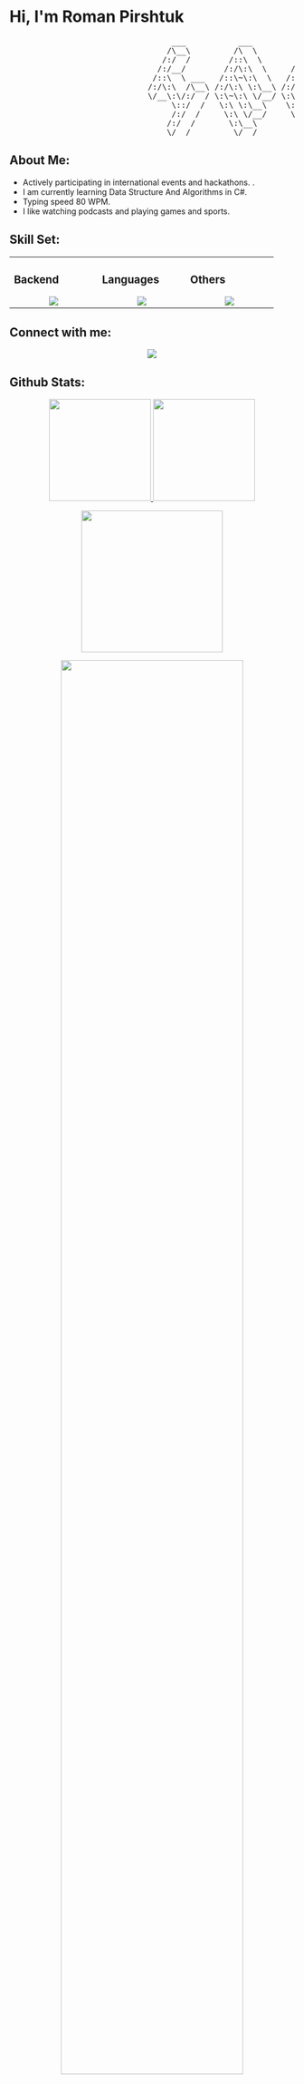 # Hi, I'm Roman Pirshtuk

<pre>
                                  ___           ___           ___       ___       ___     
                                 /\__\         /\  \         /\__\     /\__\     /\  \    
                                /:/  /        /::\  \       /:/  /    /:/  /    /::\  \   
                               /:/__/        /:/\:\  \     /:/  /    /:/  /    /:/\:\  \  
                              /::\  \ ___   /::\~\:\  \   /:/  /    /:/  /    /:/  \:\  \ 
                             /:/\:\  /\__\ /:/\:\ \:\__\ /:/__/    /:/__/    /:/__/ \:\__\
                             \/__\:\/:/  / \:\~\:\ \/__/ \:\  \    \:\  \    \:\  \ /:/  /
                                  \::/  /   \:\ \:\__\    \:\  \    \:\  \    \:\  /:/  / 
                                  /:/  /     \:\ \/__/     \:\  \    \:\  \    \:\/:/  /  
                                 /:/  /       \:\__\        \:\__\    \:\__\    \::/  /   
                                 \/__/         \/__/         \/__/     \/__/     \/__/    
</pre>

## About Me:


- Actively participating in international events and hackathons. .
- I am currently learning Data Structure And Algorithms in C#.
- Typing speed 80 WPM.
- I like watching podcasts and playing games and sports.

## Skill Set:

<table><tr><td valign="top" width="25%">

### Backend  
<a href="https://github.com/pirsztuk">
<div align="center">  
       <img src="https://skillicons.dev/icons?i=dotnet,django,flask,docker,postgres,linux,nginx,cloudflare,&perline=4" /> 
</div>
</a>
 </td><td valign="top" width="25%">
        
### Languages
<a href="https://github.com/pirsztuk">
<div align="center">
       <img src="https://skillicons.dev/icons?i=cs,swift,python,js,sql,&perline=4" /> 
</div>
</a>

</td><td valign="top" width="25%">
  
### Others
<a href="https://github.com/pirsztuk">
<div align="center">
       <img src="https://skillicons.dev/icons?i=git,github,vscode,postman,discord,bootstrap,&perline=4" /> 
</div>
</a>
</td>
</tr></table>


## Connect with me:
<div align="center">
    <a href="https://www.linkedin.com/in/roman-pirshtuk-26848824b/" target="_blank"><img src="https://img.shields.io/badge/-Roman%20Pirshtuk-0077B5?style=flat&logo=Linkedin&logoColor=white"/></a>
</div>

 ## Github Stats:
<p align="center">
    <a href="https://github.com/pirsztuk">
        <img height="180em" src="https://github-readme-stats-git-masterrstaa-rickstaa.vercel.app/api?username=pirsztuk&show_icons=true&theme=onedark&include_all_commits=true&count_private=true&hide_border=true"/>
        <img height="180em" src="https://github-readme-stats-eight-theta.vercel.app/api/top-langs/?username=pirsztuk&langs_count=12&layout=compact&langs_count=8&theme=onedark&include_all_commits=true&count_private=true&hide_border=true" />
    </a>
</p>
<!-- Activity Graph -->
<p align="center">
  <a href="https://github.com/pirsztuk">
    <img height=250 src="https://github-readme-activity-graph.vercel.app/graph?username=pirsztuk&bg_color=282c34&color=FDFD96&line=FDFD96&point=FFFFFF&area_color=79FE96&border_radius=24.5&title_color=FDFD96&border_radius=20px]"/>
  </a> 
</p>


 <p align="center">
   <a href="https://github.com/pirsztuk"> 
     <img width="80%" src="https://github-readme-streak-stats.herokuapp.com/?user=pirsztuk&show_icons=true&locale=en&layout=demo&theme=Onedark&hide_border=true" /> 
   </a>  
 </p>

<br>

<div id="header" align="center">
  
  <p align="center"> <a href="https://github.com/ryo-ma/github-profile-trophy"><img src="https://github-profile-trophy.vercel.app/?username=pirsztuk" alt="pirsztuk" /></a> </p>
  
<p align="left"> <a href="https://twitter.com/" target="blank"><img src="https://img.shields.io/twitter/follow/?logo=twitter&style=for-the-badge" alt="" /></a> </p>

  <img src="https://komarev.com/ghpvc/?username=pirsztuk&style=for-the-badge&color=orange" alt=""/>
</div>

<h2  align="center">💻 Check Out My Repos ⬇️ </h2>

#

<!-- <div align="center">
  <a href="https://github.com/pirsztuk">
    <img src="https://quotes-github-readme.vercel.app/api?theme=dark">
  </a>
 </div> -->
